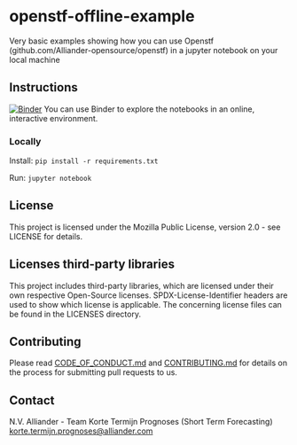 # openstf-offline-example

Very basic examples showing how you can use Openstf (github.com/Alliander-opensource/openstf) in a jupyter notebook on your local machine

## Instructions
[![Binder](https://mybinder.org/badge_logo.svg)](https://mybinder.org/v2/gh/alliander-opensource/openstf-offline-example/master)
You can use Binder to explore the notebooks in an online, interactive environment.

### Locally
Install:
`pip install -r requirements.txt`

Run:
`jupyter notebook`

## License
This project is licensed under the Mozilla Public License, version 2.0 - see LICENSE for details.

## Licenses third-party libraries
This project includes third-party libraries, which are licensed under their own respective Open-Source licenses. SPDX-License-Identifier headers are used to show which license is applicable. The concerning license files can be found in the LICENSES directory.

## Contributing

Please read [CODE_OF_CONDUCT.md](CODE_OF_CONDUCT.md) and [CONTRIBUTING.md](CONTRIBUTING.md) for details on the process for submitting pull requests to us.

## Contact

N.V. Alliander - Team Korte Termijn Prognoses (Short Term Forecasting) <korte.termijn.prognoses@alliander.com>
